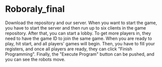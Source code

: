 # Roboraly_final

Download the repository and our server. When you want to start the game, you have to start the server and then run up to six clients in the game repository. After that, you can start a lobby. To get more players in, they need to have the game ID to join the same game. When you are ready to play, hit start, and all players' games will begin. Then, you have to fill your registers, and once all players are ready, they can click "Finish Programming". Finally, the "Execute Program" button can be pushed, and you can see the robots move.
